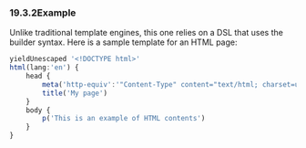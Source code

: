### 19.3.2Example

Unlike traditional template engines, this one relies on a DSL that uses the builder syntax. Here is a sample template for an HTML page:

```js
yieldUnescaped '<!DOCTYPE html>'
html(lang:'en') {
	head {
		meta('http-equiv':'"Content-Type" content="text/html; charset=utf-8"')
		title('My page')
	}
	body {
		p('This is an example of HTML contents')
	}
}
```



